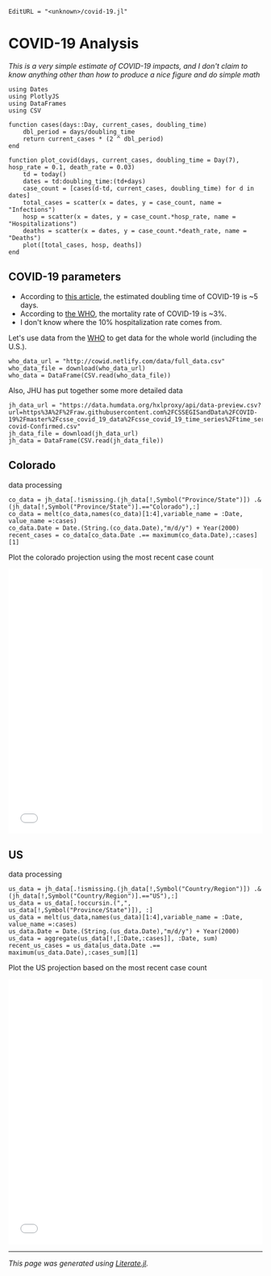 ```@meta
EditURL = "<unknown>/covid-19.jl"
```

# COVID-19 Analysis
*This is a very simple estimate of COVID-19 impacts, and I don't claim to know anything other than how to produce a nice figure and do simple math*

```@example covid-19
using Dates
using PlotlyJS
using DataFrames
using CSV
```

```@example covid-19
function cases(days::Day, current_cases, doubling_time)
    dbl_period = days/doubling_time
    return current_cases * (2 ^ dbl_period)
end
```

```@example covid-19
function plot_covid(days, current_cases, doubling_time = Day(7), hosp_rate = 0.1, death_rate = 0.03)
    td = today()
    dates = td:doubling_time:(td+days)
    case_count = [cases(d-td, current_cases, doubling_time) for d in dates]
    total_cases = scatter(x = dates, y = case_count, name = "Infections")
    hosp = scatter(x = dates, y = case_count.*hosp_rate, name = "Hospitalizations")
    deaths = scatter(x = dates, y = case_count.*death_rate, name = "Deaths")
    plot([total_cases, hosp, deaths])
end
```

## COVID-19 parameters
- According to [this article](https://www.jhsph.edu/news/news-releases/2020/new-study-on-COVID-19-estimates-5-days-for-incubation-period.html), the estimated doubling time of COVID-19 is ~5 days.
- According to [the WHO](https://www.who.int/docs/default-source/coronaviruse/situation-reports/20200306-sitrep-46-covid-19.pdf?sfvrsn=96b04adf_2), the mortality rate of COVID-19 is ~3%.
- I don't know where the 10% hospitalization rate comes from.

Let's use data from the [WHO]("http://cowid.netlify.com/data/full_data.csv") to get data for the whole world (including the U.S.).

```@example covid-19
who_data_url = "http://cowid.netlify.com/data/full_data.csv"
who_data_file = download(who_data_url)
who_data = DataFrame(CSV.read(who_data_file))
```

Also, JHU has put together some more detailed data

```@example covid-19
jh_data_url = "https://data.humdata.org/hxlproxy/api/data-preview.csv?url=https%3A%2F%2Fraw.githubusercontent.com%2FCSSEGISandData%2FCOVID-19%2Fmaster%2Fcsse_covid_19_data%2Fcsse_covid_19_time_series%2Ftime_series_19-covid-Confirmed.csv"
jh_data_file = download(jh_data_url)
jh_data = DataFrame(CSV.read(jh_data_file))
```

## Colorado
data processing

```@example covid-19
co_data = jh_data[.!ismissing.(jh_data[!,Symbol("Province/State")]) .& (jh_data[!,Symbol("Province/State")].=="Colorado"),:]
co_data = melt(co_data,names(co_data)[1:4],variable_name = :Date, value_name =:cases)
co_data.Date = Date.(String.(co_data.Date),"m/d/y") + Year(2000)
recent_cases = co_data[co_data.Date .== maximum(co_data.Date),:cases][1]
```

Plot the colorado projection using the most recent case count
<iframe id="igraph" scrolling="no" style="border:none;" seamless="seamless" src="./CO.html" height="525" width="100%"></iframe>

## US
data processing

```@example covid-19
us_data = jh_data[.!ismissing.(jh_data[!,Symbol("Country/Region")]) .& (jh_data[!,Symbol("Country/Region")].=="US"),:]
us_data = us_data[.!occursin.(",", us_data[!,Symbol("Province/State")]), :]
us_data = melt(us_data,names(us_data)[1:4],variable_name = :Date, value_name =:cases)
us_data.Date = Date.(String.(us_data.Date),"m/d/y") + Year(2000)
us_data = aggregate(us_data[!,[:Date,:cases]], :Date, sum)
recent_us_cases = us_data[us_data.Date .== maximum(us_data.Date),:cases_sum][1]
```

Plot the US projection based on the most recent case  count
<iframe id="igraph" scrolling="no" style="border:none;" seamless="seamless" src="./US.html" height="525" width="100%"></iframe>

---

*This page was generated using [Literate.jl](https://github.com/fredrikekre/Literate.jl).*

